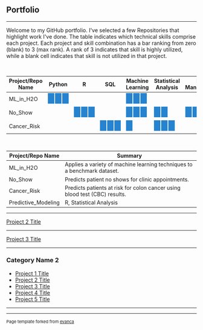 ## Portfolio

---


Welcome to my GitHub portfolio.  I've selected a few Repositories that highlight work I've done.  The table indicates which technical skills comprise each project.  Each project and skill combination has a bar ranking from zero (blank) to 3 (max rank).  A rank of 3 indicates that skill is highly utilized, while a blank cell indicates that skill is not utilized in that project.

<br>

Project/Repo Name | Python |      R      | SQL | Machine Learning | Statistical Analysis | Data Management
--- | --- | --- | --- | --- | --- | ---
ML_in_H2O | <img src="images/pip3.png?raw=true" style="min-width:55px"/> | | | <img src="images/pip3.png?raw=true" style="min-width:55px"/> | | 
No_Show | | <img src="images/pip3.png?raw=true" style="min-width:55px"/> | | <img src="images/pip3.png?raw=true" style="min-width:55px"/> | <img src="images/pip2.png?raw=true" style="min-width:36px"/> | <img src="images/pip2.png?raw=true" style="min-width:36px"/> 
Cancer_Risk | | | <img src="images/pip3.png?raw=true" style="min-width:55px"/> | <img src="images/pip1.png?raw=true" style="min-width:17px"/> | <img src="images/pip3.png?raw=true" style="min-width:55px"/>

<br>

Project/Repo Name | Summary
--- | ---------------
ML_in_H2O | Applies a variety of machine learning techniques to a benchmark dataset.
No_Show | Predicts patient no shows for clinic appointments.
Cancer_Risk | Predicts patients at risk for colon cancer using blood test (CBC) results.
Predictive_Modeling | R, Statistical Analysis | Demonstrates a variety of statistical prediction techniques on a benchmark dataset.


---
[Project 2 Title](/pdf/sample_presentation.pdf)


---
[Project 3 Title](http://example.com/)


---

### Category Name 2

- [Project 1 Title](http://example.com/)
- [Project 2 Title](http://example.com/)
- [Project 3 Title](http://example.com/)
- [Project 4 Title](http://example.com/)
- [Project 5 Title](http://example.com/)

---




---
<p style="font-size:11px">Page template forked from <a href="https://github.com/evanca/quick-portfolio">evanca</a></p>
<!-- Remove above link if you don't want to attibute -->
